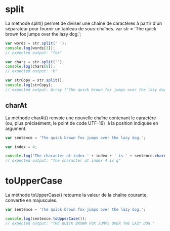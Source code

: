 # split

La méthode split() permet de diviser une chaîne de caractères à partir d'un séparateur pour fournir un tableau de sous-chaînes.
var str = 'The quick brown fox jumps over the lazy dog.';
``` javascript
var words = str.split(' ');
console.log(words[3]);
// expected output: "fox"

var chars = str.split('');
console.log(chars[8]);
// expected output: "k"

var strCopy = str.split();
console.log(strCopy);
// expected output: Array ["The quick brown fox jumps over the lazy dog."]
```
## charAt
La méthode charAt() renvoie une nouvelle chaîne contenant le caractère (ou, plus précisément, le point de code UTF-16)  à la position indiquée en argument.

```javascript
var sentence = 'The quick brown fox jumps over the lazy dog.';

var index = 4;

console.log('The character at index ' + index + ' is ' + sentence.charAt(index));
// expected output: "The character at index 4 is q"
```
# toUpperCase

La méthode toUpperCase() retourne la valeur de la chaîne courante, convertie en majuscules.
```javascript
var sentence = 'The quick brown fox jumps over the lazy dog.';

console.log(sentence.toUpperCase());
// expected output: "THE QUICK BROWN FOX JUMPS OVER THE LAZY DOG."

```
